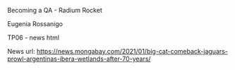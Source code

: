 Becoming a QA - Radium Rocket

Eugenia Rossanigo

TP06 - news html

News url: https://news.mongabay.com/2021/01/big-cat-comeback-jaguars-prowl-argentinas-ibera-wetlands-after-70-years/
